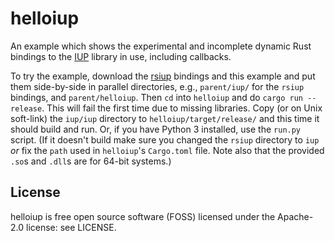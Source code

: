 # helloiup

An example which shows the experimental and incomplete dynamic Rust bindings
to the [IUP](https://www.tecgraf.puc-rio.br/iup/) library in use, including
callbacks.

To try the example, download the
[rsiup](https://github.com/mark-summerfield/rsiup) bindings and this example
and put them side-by-side in parallel directories, e.g., `parent/iup/` for
the `rsiup` bindings, and `parent/helloiup`. Then `cd` into `helloiup` and
do `cargo run --release`. This will fail the first time due to missing
libraries. Copy (or on Unix soft-link) the `iup/iup` directory to
`helloiup/target/release/` and this time it should build and run. Or, if you
have Python 3 installed, use the `run.py` script. (If it doesn't build make
sure you changed the `rsiup` directory to `iup` _or_ fix the `path` used in
`helloiup`'s `Cargo.toml` file. Note also that the provided `.so`s and
`.dll`s are for 64-bit systems.)

## License

helloiup is free open source software (FOSS) licensed under the Apache-2.0
license: see LICENSE.
